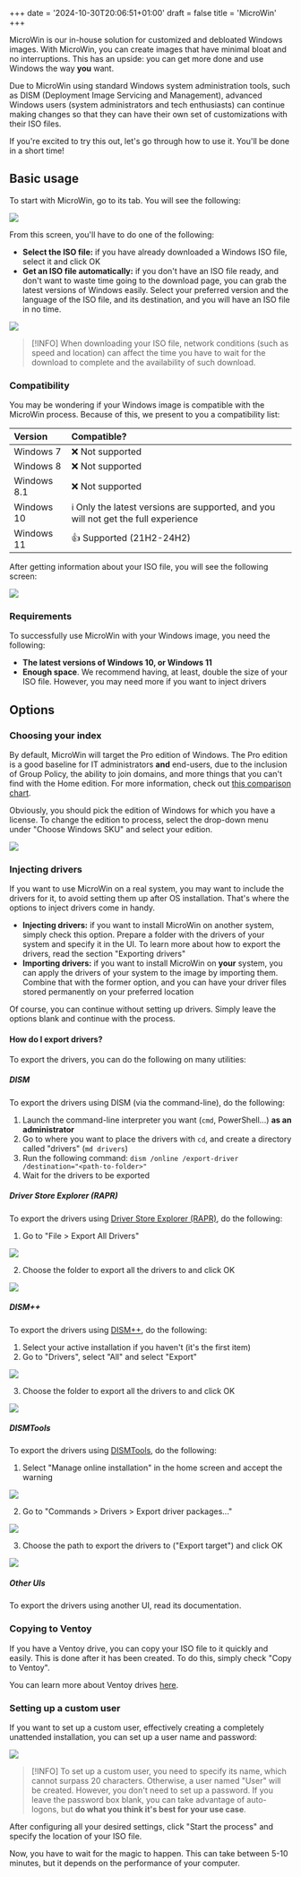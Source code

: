 +++
date = '2024-10-30T20:06:51+01:00'
draft = false
title = 'MicroWin'
+++

MicroWin is our in-house solution for customized and debloated Windows images. With MicroWin, you can create images that have minimal bloat and no interruptions. This has an upside: you can get more done and use Windows the way **you** want.

Due to MicroWin using standard Windows system administration tools, such as DISM (Deployment Image Servicing and Management), advanced Windows users (system administrators and tech enthusiasts) can continue making changes so that they can have their own set of customizations with their ISO files.

If you're excited to try this out, let's go through how to use it. You'll be done in a short time!

## Basic usage

To start with MicroWin, go to its tab. You will see the following:

![](/winutil-docs/images/microwin/microwin-screen-dark.png)

From this screen, you'll have to do one of the following:

- **Select the ISO file:** if you have already downloaded a Windows ISO file, select it and click OK
- **Get an ISO file automatically:** if you don't have an ISO file ready, and don't want to waste time going to the download page, you can grab the latest versions of Windows easily. Select your preferred version and the language of the ISO file, and its destination, and you will have an ISO file in no time.

![](/winutil-docs/images/microwin/microwin-downloader-dark.png)

> [!INFO]
When downloading your ISO file, network conditions (such as speed and location) can affect the time you have to wait for the download to complete and the availability of such download.

### Compatibility

You may be wondering if your Windows image is compatible with the MicroWin process. Because of this, we present to you a compatibility list:

| Version | Compatible? |
|:--|:--|
| Windows 7 | ❌ Not supported |
| Windows 8 | ❌ Not supported |
| Windows 8.1 | ❌ Not supported |
| Windows 10 | ℹ️ Only the latest versions are supported, and you will not get the full experience |
| Windows 11 | 👍 Supported (21H2-24H2) |

After getting information about your ISO file, you will see the following screen:

![](/winutil-docs/images/microwin/microwin-screen-full-dark.png)

### Requirements

To successfully use MicroWin with your Windows image, you need the following:

- **The latest versions of Windows 10, or Windows 11**
- **Enough space**. We recommend having, at least, double the size of your ISO file. However, you may need more if you want to inject drivers

## Options

### Choosing your index

By default, MicroWin will target the Pro edition of Windows. The Pro edition is a good baseline for IT administrators **and** end-users, due to the inclusion of Group Policy, the ability to join domains, and more things that you can't find with the Home edition. For more information, check out [this comparison chart](https://en.wikipedia.org/wiki/Windows_10_editions#Comparison_chart).

Obviously, you should pick the edition of Windows for which you have a license. To change the edition to process, select the drop-down menu under "Choose Windows SKU" and select your edition.

![](/winutil-docs/images/microwin/microwin-skuselect-dark.png)

### Injecting drivers

If you want to use MicroWin on a real system, you may want to include the drivers for it, to avoid setting them up after OS installation. That's where the options to inject drivers come in handy.

- **Injecting drivers:** if you want to install MicroWin on another system, simply check this option. Prepare a folder with the drivers of your system and specify it in the UI. To learn more about how to export the drivers, read the section "Exporting drivers"
- **Importing drivers:** if you want to install MicroWin on **your** system, you can apply the drivers of your system to the image by importing them. Combine that with the former option, and you can have your driver files stored permanently on your preferred location

Of course, you can continue without setting up drivers. Simply leave the options blank and continue with the process.

#### How do I export drivers?

To export the drivers, you can do the following on many utilities:

##### DISM

To export the drivers using DISM (via the command-line), do the following:

1. Launch the command-line interpreter you want (`cmd`, PowerShell...) **as an administrator**
2. Go to where you want to place the drivers with `cd`, and create a directory called "drivers" (`md drivers`)
3. Run the following command: `dism /online /export-driver /destination="<path-to-folder>"`
4. Wait for the drivers to be exported

##### Driver Store Explorer (RAPR)

To export the drivers using [Driver Store Explorer (RAPR)](https://github.com/lostindark/DriverStoreExplorer/), do the following:

1. Go to "File > Export All Drivers"

![](/winutil-docs/images/microwin/rapr_menu.png)

2. Choose the folder to export all the drivers to and click OK

![](/winutil-docs/images/microwin/rapr_folderpicker.png)

##### DISM++

To export the drivers using [DISM++](https://github.com/Chuyu-Team/Dism-Multi-language), do the following:

1. Select your active installation if you haven't (it's the first item)
2. Go to "Drivers", select "All" and select "Export"

![](/winutil-docsimages/microwin/dism++_drivercontrol.png)

3. Choose the folder to export all the drivers to and click OK

![](/winutil-docs/images/microwin/dism++_driverexport.png)

##### DISMTools

To export the drivers using [DISMTools](https://github.com/CodingWonders/DISMTools), do the following:

1. Select "Manage online installation" in the home screen and accept the warning

![](/winutil-docs/images/microwin/dt_activeinst.png)

2. Go to "Commands > Drivers > Export driver packages..."

![](/winutil-docs/images/microwin/dt_exportdrvs.png)

3. Choose the path to export the drivers to ("Export target") and click OK

![](/winutil-docs/images/microwin/dt_exporttarget.png)

##### Other UIs

To export the drivers using another UI, read its documentation.

### Copying to Ventoy

If you have a Ventoy drive, you can copy your ISO file to it quickly and easily. This is done after it has been created. To do this, simply check "Copy to Ventoy".

You can learn more about Ventoy drives [here](https://www.ventoy.net/en/index.html).

### Setting up a custom user

If you want to set up a custom user, effectively creating a completely unattended installation, you can set up a user name and password:

![](/winutil-docs/images/microwin/microwin-customuser-dark.png)

> [!INFO]
To set up a custom user, you need to specify its name, which cannot surpass 20 characters. Otherwise, a user named "User" will be created. However, you don't need to set up a password. If you leave the password box blank, you can take advantage of auto-logons, but **do what you think it's best for your use case**.

After configuring all your desired settings, click "Start the process" and specify the location of your ISO file.

Now, you have to wait for the magic to happen. This can take between 5-10 minutes, but it depends on the performance of your computer.
